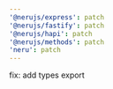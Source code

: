```yaml
---
'@nerujs/express': patch
'@nerujs/fastify': patch
'@nerujs/hapi': patch
'@nerujs/methods': patch
'neru': patch
---
```


fix: add types export
